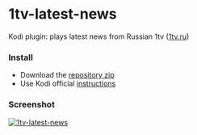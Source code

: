 1tv-latest-news
===============

Kodi plugin: plays latest news from Russian 1tv ([1tv.ru](http://www.dereferer.org/?http%3A%2F%2F1tv.ru))

### Install
- Download the [repository zip](https://github.com/DmitrySandalov/1tv-latest-news/raw/master/repository.sandalov.zip)
- Use Kodi official [instructions](http://kodi.wiki/view/Add-on_manager#How_to_install_add-ons_from_a_repository)

### Screenshot
<a href="https://sandalov.org/blog/wp-content/uploads/2014/11/20141128_233206_d.png">![1tv-latest-news](https://sandalov.org/blog/wp-content/uploads/2014/11/20141128_233206_d-300x171.png)</a>
